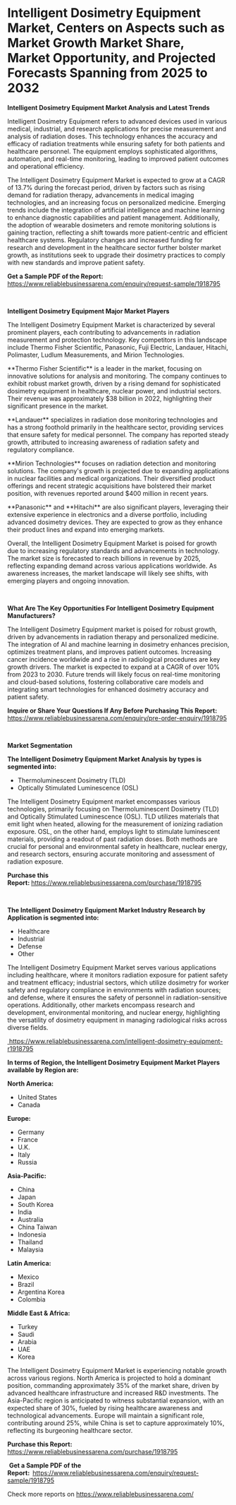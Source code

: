 <p><h1>Intelligent Dosimetry Equipment Market, Centers on Aspects such as Market Growth Market Share, Market Opportunity, and Projected Forecasts Spanning from 2025 to 2032</h1></p><p><strong>Intelligent Dosimetry Equipment Market Analysis and Latest Trends</strong></p>
<p><p>Intelligent Dosimetry Equipment refers to advanced devices used in various medical, industrial, and research applications for precise measurement and analysis of radiation doses. This technology enhances the accuracy and efficacy of radiation treatments while ensuring safety for both patients and healthcare personnel. The equipment employs sophisticated algorithms, automation, and real-time monitoring, leading to improved patient outcomes and operational efficiency.</p><p>The Intelligent Dosimetry Equipment Market is expected to grow at a CAGR of 13.7% during the forecast period, driven by factors such as rising demand for radiation therapy, advancements in medical imaging technologies, and an increasing focus on personalized medicine. Emerging trends include the integration of artificial intelligence and machine learning to enhance diagnostic capabilities and patient management. Additionally, the adoption of wearable dosimeters and remote monitoring solutions is gaining traction, reflecting a shift towards more patient-centric and efficient healthcare systems. Regulatory changes and increased funding for research and development in the healthcare sector further bolster market growth, as institutions seek to upgrade their dosimetry practices to comply with new standards and improve patient safety.</p></p>
<p><strong>Get a Sample PDF of the Report:&nbsp;</strong> <a href="https://www.reliablebusinessarena.com/enquiry/request-sample/1918795?utm_campaign=1835&utm_medium=2&utm_source=Github&utm_content=ia&utm_term=14012025&utm_id=intelligent-dosimetry-equipment">https://www.reliablebusinessarena.com/enquiry/request-sample/1918795</a></p>
<p>&nbsp;</p>
<p><strong>Intelligent Dosimetry Equipment Major Market Players</strong></p>
<p><p>The Intelligent Dosimetry Equipment Market is characterized by several prominent players, each contributing to advancements in radiation measurement and protection technology. Key competitors in this landscape include Thermo Fisher Scientific, Panasonic, Fuji Electric, Landauer, Hitachi, Polimaster, Ludlum Measurements, and Mirion Technologies.</p><p>**Thermo Fisher Scientific** is a leader in the market, focusing on innovative solutions for analysis and monitoring. The company continues to exhibit robust market growth, driven by a rising demand for sophisticated dosimetry equipment in healthcare, nuclear power, and industrial sectors. Their revenue was approximately $38 billion in 2022, highlighting their significant presence in the market.</p><p>**Landauer** specializes in radiation dose monitoring technologies and has a strong foothold primarily in the healthcare sector, providing services that ensure safety for medical personnel. The company has reported steady growth, attributed to increasing awareness of radiation safety and regulatory compliance.</p><p>**Mirion Technologies** focuses on radiation detection and monitoring solutions. The company's growth is projected due to expanding applications in nuclear facilities and medical organizations. Their diversified product offerings and recent strategic acquisitions have bolstered their market position, with revenues reported around $400 million in recent years.</p><p>**Panasonic** and **Hitachi** are also significant players, leveraging their extensive experience in electronics and a diverse portfolio, including advanced dosimetry devices. They are expected to grow as they enhance their product lines and expand into emerging markets.</p><p>Overall, the Intelligent Dosimetry Equipment Market is poised for growth due to increasing regulatory standards and advancements in technology. The market size is forecasted to reach billions in revenue by 2025, reflecting expanding demand across various applications worldwide. As awareness increases, the market landscape will likely see shifts, with emerging players and ongoing innovation.</p></p>
<p>&nbsp;</p>
<p><strong>What Are The Key Opportunities For Intelligent Dosimetry Equipment Manufacturers?</strong></p>
<p><p>The Intelligent Dosimetry Equipment market is poised for robust growth, driven by advancements in radiation therapy and personalized medicine. The integration of AI and machine learning in dosimetry enhances precision, optimizes treatment plans, and improves patient outcomes. Increasing cancer incidence worldwide and a rise in radiological procedures are key growth drivers. The market is expected to expand at a CAGR of over 10% from 2023 to 2030. Future trends will likely focus on real-time monitoring and cloud-based solutions, fostering collaborative care models and integrating smart technologies for enhanced dosimetry accuracy and patient safety.</p></p>
<p><strong>Inquire or Share Your Questions If Any Before Purchasing This Report:</strong> <a href="https://www.reliablebusinessarena.com/enquiry/pre-order-enquiry/1918795?utm_campaign=1835&utm_medium=2&utm_source=Github&utm_content=ia&utm_term=14012025&utm_id=intelligent-dosimetry-equipment">https://www.reliablebusinessarena.com/enquiry/pre-order-enquiry/1918795</a></p>
<p>&nbsp;</p>
<p><strong>Market Segmentation</strong></p>
<p><strong>The Intelligent Dosimetry Equipment Market Analysis by types is segmented into:</strong></p>
<p><ul><li>Thermoluminescent Dosimetry (TLD)</li><li>Optically Stimulated Luminescence (OSL)</li></ul></p>
<p><p>The Intelligent Dosimetry Equipment market encompasses various technologies, primarily focusing on Thermoluminescent Dosimetry (TLD) and Optically Stimulated Luminescence (OSL). TLD utilizes materials that emit light when heated, allowing for the measurement of ionizing radiation exposure. OSL, on the other hand, employs light to stimulate luminescent materials, providing a readout of past radiation doses. Both methods are crucial for personal and environmental safety in healthcare, nuclear energy, and research sectors, ensuring accurate monitoring and assessment of radiation exposure.</p></p>
<p><strong>Purchase this Report:&nbsp;</strong><a href="https://www.reliablebusinessarena.com/purchase/1918795?utm_campaign=1835&utm_medium=2&utm_source=Github&utm_content=ia&utm_term=14012025&utm_id=intelligent-dosimetry-equipment">https://www.reliablebusinessarena.com/purchase/1918795</a></p>
<p>&nbsp;</p>
<p><strong>The Intelligent Dosimetry Equipment Market Industry Research by Application is segmented into:</strong></p>
<p><ul><li>Healthcare</li><li>Industrial</li><li>Defense</li><li>Other</li></ul></p>
<p><p>The Intelligent Dosimetry Equipment Market serves various applications including healthcare, where it monitors radiation exposure for patient safety and treatment efficacy; industrial sectors, which utilize dosimetry for worker safety and regulatory compliance in environments with radiation sources; and defense, where it ensures the safety of personnel in radiation-sensitive operations. Additionally, other markets encompass research and development, environmental monitoring, and nuclear energy, highlighting the versatility of dosimetry equipment in managing radiological risks across diverse fields.</p></p>
<p><a href="https://www.reliablebusinessarena.com/intelligent-dosimetry-equipment-r1918795?utm_campaign=1835&utm_medium=2&utm_source=Github&utm_content=ia&utm_term=14012025&utm_id=intelligent-dosimetry-equipment">&nbsp;https://www.reliablebusinessarena.com/intelligent-dosimetry-equipment-r1918795</a></p>
<p><strong>In terms of Region, the Intelligent Dosimetry Equipment Market Players available by Region are:</strong></p>
<p>
    <p> <strong> North America: </strong>
        <ul>
            <li>United States</li>
            <li>Canada</li>
        </ul>
        </p> 
    <p> <strong> Europe: </strong>
        <ul>
            <li>Germany</li>
            <li>France</li>
            <li>U.K.</li>
            <li>Italy</li>
            <li>Russia</li>
        </ul>
        </p> 
    <p> <strong> Asia-Pacific: </strong>
        <ul>
            <li>China</li>
            <li>Japan</li>
            <li>South Korea</li>
            <li>India</li>
            <li>Australia</li>
            <li>China Taiwan</li>
            <li>Indonesia</li>
            <li>Thailand</li>
            <li>Malaysia</li>
        </ul>
        </p> 
    <p> <strong> Latin America: </strong>
        <ul>
            <li>Mexico</li>
            <li>Brazil</li>
            <li>Argentina Korea</li>
            <li>Colombia</li>
        </ul>
        </p> 
    <p> <strong> Middle East & Africa: </strong>
        <ul>
            <li>Turkey</li>
            <li>Saudi</li>
            <li>Arabia</li>
            <li>UAE</li>
            <li>Korea</li>
        </ul>
    </p>
    </p>
<p><p>The Intelligent Dosimetry Equipment Market is experiencing notable growth across various regions. North America is projected to hold a dominant position, commanding approximately 35% of the market share, driven by advanced healthcare infrastructure and increased R&D investments. The Asia-Pacific region is anticipated to witness substantial expansion, with an expected share of 30%, fueled by rising healthcare awareness and technological advancements. Europe will maintain a significant role, contributing around 25%, while China is set to capture approximately 10%, reflecting its burgeoning healthcare sector.</p></p>
<p><strong>Purchase this Report: </strong><a href="https://www.reliablebusinessarena.com/purchase/1918795?utm_campaign=1835&utm_medium=2&utm_source=Github&utm_content=ia&utm_term=14012025&utm_id=intelligent-dosimetry-equipment">https://www.reliablebusinessarena.com/purchase/1918795</a></p>
<p>&nbsp;<strong>Get a Sample PDF of the Report:&nbsp;&nbsp;</strong><a href="https://www.reliablebusinessarena.com/enquiry/request-sample/1918795?utm_campaign=1835&utm_medium=2&utm_source=Github&utm_content=ia&utm_term=14012025&utm_id=intelligent-dosimetry-equipment">https://www.reliablebusinessarena.com/enquiry/request-sample/1918795</a></p>
<p><strong></strong></p>
<p>Check more reports on <a href="https://www.reliablebusinessarena.com/?utm_campaign=1835&utm_medium=2&utm_source=Github&utm_content=ia&utm_term=14012025&utm_id=intelligent-dosimetry-equipment">https://www.reliablebusinessarena.com/</a></p>